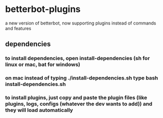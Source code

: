 # betterbot-plugins
a new version of betterbot, now supporting plugins instead of commands and features
## dependencies
### to install dependencies, open install-dependencies (sh for linux or mac, bat for windows)
### on mac instead of typing ./install-dependencies.sh type bash install-dependencies.sh
### to install plugins, just copy and paste the plugin files (like plugins, logs, configs (whatever the dev wants to add)) and they will load automatically 
